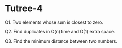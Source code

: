 # Tutree-4

Q1. Two elements whose sum is closest to zero.

Q2. Find duplicates in O(n) time and O(1) extra space.

Q3. Find the minimum distance between two numbers.
